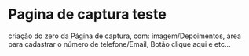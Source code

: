# Pagina de captura teste
 criação do zero da Página de captura, com: imagem/Depoimentos, área para cadastrar o número de telefone/Email, Botão clique aqui e etc...
